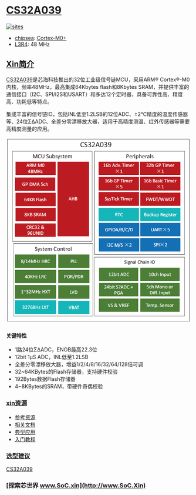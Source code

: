 ﻿# [CS32A039](https://github.com/SoCXin/CS32A039)

[![sites](http://182.61.61.133/link/resources/SoC.png)](http://www.SoC.Xin)

* [chipsea](http://www.chipsea.com): [Cortex-M0+](https://github.com/SoCXin/Cortex)
* [L3R4](https://github.com/SoCXin/Level): 48 MHz

## [Xin简介](https://github.com/SoCXin/CS32A039/wiki)

[CS32A039](https://github.com/SoCXin/CS32A039)是芯海科技推出的32位工业级信号链MCU，采用ARM® Cortex®-M0 内核，频率48MHz，最高集成64Kbytes flash和8Kbytes SRAM，并提供丰富的通信接口（I2C、SPI/I2S和USART）和多达12个定时器，具备可靠性高、精度高、功耗低等特点。

集成丰富的信号链IO，包括INL低至1.2LSB的12位ADC、±2℃精度的温度传感器等、24位ΣΔADC、全差分零漂移放大器，适用于高精度测温、红外传感器等需要高精度测量的应用。


[![sites](docs/CS32A039.png)](http://www.chipsea.com/32weimcu/CS32A039R8T6.html)

#### 关键特性

* 1路24位ΣΔADC，ENOB最高22.3位
* 12bit 1μS ADC，INL低至1.2LSB
* 全差分零漂移放大器，增益1/2/4/8/16/32/64/128倍可调
* 32~64KBytes的Flash存储器，支持硬件校验
* 192Bytes数据Flash存储器
* 4~8KBytes的SRAM，带硬件奇偶校验


### [xin资源](https://github.com/SoCXin/CS32A039)

* [参考资源](src/)
* [相关文档](docs/)
* [典型应用](project/)
* [入门教程](https://docs.soc.xin/CS32A039)

### [选型建议](https://github.com/SoCXin)

[CS32A039](https://github.com/SoCXin/CS32A039)

### [探索芯世界 www.SoC.xin](http://www.SoC.Xin)
